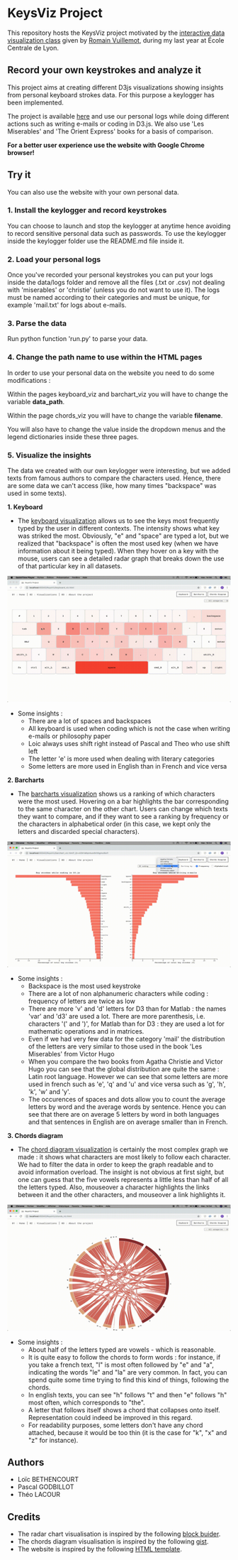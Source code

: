 # KeysViz Project

This repository hosts the KeysViz project motivated by the 
[interactive data visualization class](https://github.com/LyonDataViz/MOS5.5-Dataviz) given by 
[Romain Vuillemot](https://github.com/romsson), during my last year at École Centrale de Lyon.

## Record your own keystrokes and analyze it

This project aims at creating different D3js visualizations showing insights from personal keyboard strokes data. 
For this purpose a keylogger has been implemented.

The project is available [here](https://pascalgodbillot.github.io/KeysVizProject/) and use our personal logs while doing 
different actions such as writing e-mails or coding in D3.js. We also use 'Les Miserables' and 'The Orient Express' 
books for a basis of comparison.

**For a better user experience use the website with Google Chrome browser!**

## Try it

You can also use the website with your own personal data.

### 1. Install the keylogger and record keystrokes

You can choose to launch and stop the keylogger at anytime hence avoiding to record sensitive personal 
data such as passwords. To use the keylogger inside the keylogger folder use the README.md file inside it.

### 2. Load your personal logs

Once you've recorded your personal keystrokes you can put your logs inside the data/logs folder and 
remove all the files (.txt or .csv) not dealing with 'miserables' or 'christie' (unless you do not want to use it). 
The logs must be named according to their categories and must be unique, for example 'mail.txt' for logs about e-mails.

### 3. Parse the data

Run python function 'run.py' to parse your data.


### 4. Change the path name to use within the HTML pages

In order to use your personal data on the website you need to do some modifications :

Within the pages keyboard_viz and barchart_viz you will have to change the variable **data_path**.

Within the page chords_viz you will have to change the variable **filename**.

You will also have to change the value inside the dropdown menus and the legend dictionaries inside these three pages.

### 5. Visualize the insights
The data we created with our own keylogger were interesting, but we added texts from famous authors to compare 
the characters used. Hence, there are some data we can't access (like, how many times "backspace" was used in some texts).

**1. Keyboard**
* The [keyboard visualization](https://pascalgodbillot.github.io/KeysVizProject/keyboard_viz.html) allows us to see the keys 
most frequently typed by the user in different contexts. The intensity shows what key was striked the most. 
Obviously, "e" and "space" are typed a lot, but we realized that "backspace" is often the most used key 
(when we have information about it being typed). When they hover on a key with the mouse, users can see a 
detailed radar graph that breaks down the use of that particular key in all datasets. 
    
<div>
<img src="assets/images/demo-viz1.gif">
</div>

   * Some insights : 
        * There are a lot of spaces and backspaces
        * All keyboard is used when coding which is not the case when
        writing e-mails or philosophy paper
        * Loic always uses shift right instead of Pascal and Theo who
        use shift left
        * The letter 'e' is more used when dealing with literary 
        categories
        * Some letters are more used in English than in French and vice versa
    

**2.  Barcharts**

* The [barcharts visualization](https://pascalgodbillot.github.io/KeysVizProject/barchart_viz.html) shows us a ranking of which 
characters were the most used. Hovering on a bar highlights the bar corresponding to the same character on the 
other chart. Users can change which texts they want to compare, and if they want to see a ranking by frequency 
or the characters in alphabetical order (in this case, we kept only the letters and discarded special characters).

<div>
<img src="assets/images/demo-viz2.gif">
</div>

   * Some insights :
       * Backspace is the most used keystroke
       * There are a lot of non alphanumeric characters while coding :
       frequency of letters are twice as low 
       * There are more 'v' and 'd' letters for D3 than for Matlab : the
       names 'var' and 'd3' are used a lot. There are more parenthesis, 
       i.e. characters '(' and ')', for Matlab than for D3 : they are 
       used a lot for mathematic operations and in matrices.
       * Even if we had very few data for the category 'mail' the
       distribution of the letters are very similar to those used in the
       book 'Les Miserables' from Victor Hugo
       * When you compare the two books from Agatha Christie and Victor 
       Hugo you can see that the global distribution are quite the same :
       Latin root language. However we can see that some letters are more 
       used in french such as 'e', 'q' and 'u' and vice versa such as 'g', 
       'h', 'k', 'w' and 'y'.
       * The occurences of spaces and dots  allow you to count the average
       letters by word and the average words by sentence. Hence you can see 
       that there are on average 5 letters by word in both languages and that 
       sentences in English are on average smaller than in French.

**3. Chords diagram**

* The [chord diagram visualization](https://pascalgodbillot.github.io/KeysVizProject/chords_viz.html) is certainly the most complex 
graph we made : it shows what characters are most likely to follow each character. We had to filter the data in order 
to keep the graph readable and to avoid information overload. The insight is not obvious at first sight, but one can 
guess that the five vowels represents a little less than half of all the letters typed. Also, mouseover a character 
highlights the links between it and the other characters, and mouseover a link highlights it.

<div>
<img src="assets/images/demo-viz3.gif">
</div>

   * Some insights :
       * About half of the letters typed are vowels - which is reasonable.
       * It is quite easy to follow the chords to form words : for instance, if you take a french text, "l" is most often followed by "e" and "a", indicating the words "le" and "la" are very common. In fact, you can spend quite some time trying to find this kind of things, following the chords.
       * In english texts, you can see "h" follows "t" and then "e" follows "h" most often, which corresponds to "the".
       * A letter that follows itself shows a chord that collapses onto itself. Representation could indeed be improved in this regard.
       * For readability purposes, some letters don't have any chord attached, because it would be too thin (it is the case for "k", "x" and "z" for instance).

## Authors

* Loïc BETHENCOURT
* Pascal GODBILLOT 
* Théo LACOUR

## Credits

* The radar chart visualisation is inspired by the following [block buider](http://bl.ocks.org/nbremer/21746a9668ffdf6d8242).
* The chords diagram visualisation is inspired by the following [gist](https://gist.github.com/sghall/7859113).
* The website is inspired by the following [HTML template](http://www.mashup-template.com/preview.html?template=univers).
